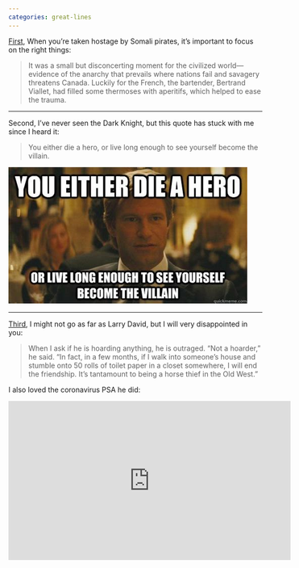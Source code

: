 ```yaml
---
categories: great-lines
---
```


[First](https://www.vanityfair.com/news/2009/04/somali-pirates200904), When you’re taken hostage by Somali pirates, it’s important to focus on the right things:

> It was a small but disconcerting moment for the civilized world—evidence of the anarchy that prevails where nations fail and savagery threatens Canada. Luckily for the French, the bartender, Bertrand Viallet, had filled some thermoses with aperitifs, which helped to ease the trauma.

* * *
Second, I’ve never seen the Dark Knight, but this quote has stuck with me since I heard it:

> You either die a hero, or live long enough to see yourself become the villain.

![herovillain](https://raw.githubusercontent.com/muneer78/muneer78.github.io/master/images/herovillain.jpeg)

* * *
[Third](https://www.nytimes.com/2020/04/04/style/larry-david-curb-your-enthusiasm-coronavirus-psa.html), I might not go as far as Larry David, but I will very disappointed in you:

> When I ask if he is hoarding anything, he is outraged. “Not a hoarder,” he said. “In fact, in a few months, if I walk into someone’s house and stumble onto 50 rolls of toilet paper in a closet somewhere, I will end the friendship. It’s tantamount to being a horse thief in the Old West.”

I also loved the coronavirus PSA he did:

<iframe width="560" height="315" src="https://www.youtube.com/embed/Xz82kRwTuUM" title="YouTube video player" frameborder="0" allow="accelerometer; autoplay; clipboard-write; encrypted-media; gyroscope; picture-in-picture" allowfullscreen></iframe>


